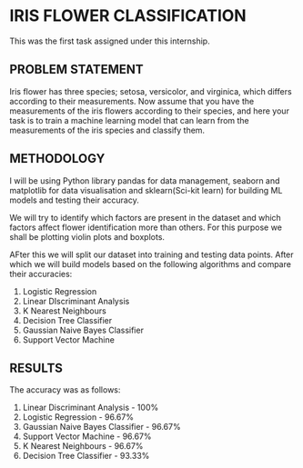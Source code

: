 # IRIS FLOWER CLASSIFICATION

This was the first task assigned under this internship.

## PROBLEM STATEMENT

Iris flower has three species; setosa, versicolor, and virginica, which differs according to their
measurements. Now assume that you have the measurements of the iris flowers according to
their species, and here your task is to train a machine learning model that can learn from the
measurements of the iris species and classify them.


## METHODOLOGY

I will be using Python library pandas for data management, seaborn and matplotlib for data visualisation and sklearn(Sci-kit learn) for building ML models and testing their accuracy.

We will try to identify which factors are present in the dataset and which factors affect flower identification more than others. For this purpose we shall be plotting violin plots and boxplots.

AFter this we will split our dataset into training and testing data points. After which we will build models based on the following algorithms and compare their accuracies:
1. Logistic Regression
2. Linear DIscriminant Analysis
3. K Nearest Neighbours
4. Decision Tree Classifier
5. Gaussian Naive Bayes Classifier
6. Support Vector Machine



## RESULTS

The accuracy was as follows:

1.  Linear Discriminant Analysis - 100%
2.  Logistic Regression - 96.67%
2.  Gaussian Naive Bayes Classifier - 96.67%
2.  Support Vector Machine - 96.67%
2.  K Nearest Neighbours - 96.67%
3.  Decision Tree Classifier - 93.33%
